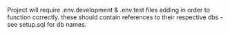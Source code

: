 Project will require .env.development & .env.test files adding in order to function correctly.
these should contain references to their respective dbs - see setup.sql for db names.